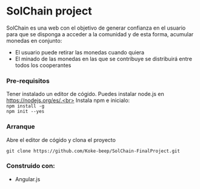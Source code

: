 # SolChain project

SolChain es una web con el objetivo de generar confianza en el usuario para que se disponga a acceder a la comunidad y de esta forma, acumular monedas en conjunto:
<ul><li>El usuario puede retirar las monedas cuando quiera</li><li>El minado de las monedas en las que se contribuye se distribuirá entre todos los cooperantes</li></ul>

### Pre-requisitos

Tener instalado un editor de cógido. Puedes instalar node.js en https://nodejs.org/es/.<br> 
Instala npm e inicialo:<br>
`npm install -g`<br>
`npm init --yes`

### Arranque

Abre el editor de cógido y clona el proyecto <br>

`git clone https://github.com/Koke-beep/SolChain-FinalProject.git`

### Construido con:

<ul><li>Angular.js</li></ul>

